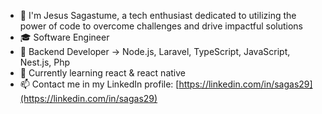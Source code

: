 - 👋 I'm Jesus Sagastume, a tech enthusiast dedicated to utilizing the power of code to overcome challenges and drive impactful solutions
- 🎓 Software Engineer
- 💪 Backend Developer -> Node.js, Laravel, TypeScript, JavaScript, Nest.js, Php
- 🌱 Currently learning react & react native
- 📫 Contact me in my LinkedIn profile: [https://linkedin.com/in/sagas29](https://linkedin.com/in/sagas29)
